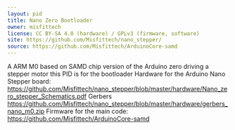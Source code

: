 ```yaml
---
layout: pid
title: Nano Zero Bootloader
owner: misfittech
license: CC BY-SA 4.0 (hardware) / GPLv3 (firmware, software)
site: https://github.com/Misfittech/nano_stepper/
source: https://github.com/Misfittech/ArduinoCore-samd
---
```

A ARM M0 based on SAMD chip version of the Arduino zero driving a stepper motor this PID is for the bootloader 
Hardware for the Arduino Nano Stepper board:
https://github.com/Misfittech/nano_stepper/blob/master/hardware/Nano_zero_stepper_Schematics.pdf
Gerbers
https://github.com/Misfittech/nano_stepper/blob/master/hardware/gerbers_nano_m0.zip
Firmware for the main code:
https://github.com/Misfittech/ArduinoCore-samd
